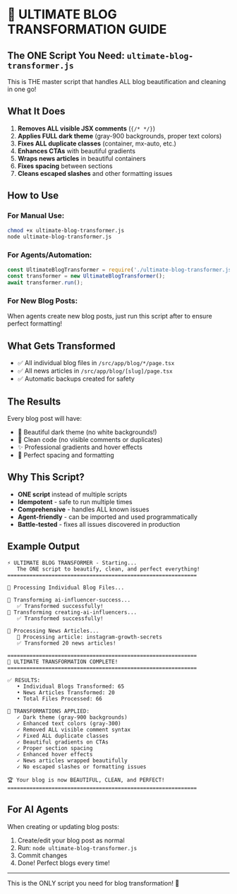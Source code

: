 # 🚀 ULTIMATE BLOG TRANSFORMATION GUIDE

## The ONE Script You Need: `ultimate-blog-transformer.js`

This is THE master script that handles ALL blog beautification and cleaning in one go!

## What It Does

1. **Removes ALL visible JSX comments** (`{/* */}`)
2. **Applies FULL dark theme** (gray-900 backgrounds, proper text colors)
3. **Fixes ALL duplicate classes** (container, mx-auto, etc.)
4. **Enhances CTAs** with beautiful gradients
5. **Wraps news articles** in beautiful containers
6. **Fixes spacing** between sections
7. **Cleans escaped slashes** and other formatting issues

## How to Use

### For Manual Use:
```bash
chmod +x ultimate-blog-transformer.js
node ultimate-blog-transformer.js
```

### For Agents/Automation:
```javascript
const UltimateBlogTransformer = require('./ultimate-blog-transformer.js');
const transformer = new UltimateBlogTransformer();
await transformer.run();
```

### For New Blog Posts:
When agents create new blog posts, just run this script after to ensure perfect formatting!

## What Gets Transformed

- ✅ All individual blog files in `/src/app/blog/*/page.tsx`
- ✅ All news articles in `/src/app/blog/[slug]/page.tsx`
- ✅ Automatic backups created for safety

## The Results

Every blog post will have:
- 🎨 Beautiful dark theme (no white backgrounds!)
- 🧹 Clean code (no visible comments or duplicates)
- ✨ Professional gradients and hover effects
- 📱 Perfect spacing and formatting

## Why This Script?

- **ONE script** instead of multiple scripts
- **Idempotent** - safe to run multiple times
- **Comprehensive** - handles ALL known issues
- **Agent-friendly** - can be imported and used programmatically
- **Battle-tested** - fixes all issues discovered in production

## Example Output

```
⚡ ULTIMATE BLOG TRANSFORMER - Starting...
   The ONE script to beautify, clean, and perfect everything!
============================================================

🎨 Processing Individual Blog Files...

📄 Transforming ai-influencer-success...
   ✅ Transformed successfully!
📄 Transforming creating-ai-influencers...
   ✅ Transformed successfully!

📰 Processing News Articles...
   🔄 Processing article: instagram-growth-secrets
   ✅ Transformed 20 news articles!

============================================================
🚀 ULTIMATE TRANSFORMATION COMPLETE!
============================================================

✅ RESULTS:
   • Individual Blogs Transformed: 65
   • News Articles Transformed: 20
   • Total Files Processed: 66

🎨 TRANSFORMATIONS APPLIED:
   ✓ Dark theme (gray-900 backgrounds)
   ✓ Enhanced text colors (gray-300)
   ✓ Removed ALL visible comment syntax
   ✓ Fixed ALL duplicate classes
   ✓ Beautiful gradients on CTAs
   ✓ Proper section spacing
   ✓ Enhanced hover effects
   ✓ News articles wrapped beautifully
   ✓ No escaped slashes or formatting issues

🏆 Your blog is now BEAUTIFUL, CLEAN, and PERFECT!
============================================================
```

## For AI Agents

When creating or updating blog posts:
1. Create/edit your blog post as normal
2. Run: `node ultimate-blog-transformer.js`
3. Commit changes
4. Done! Perfect blogs every time!

---

This is the ONLY script you need for blog transformation! 🎉